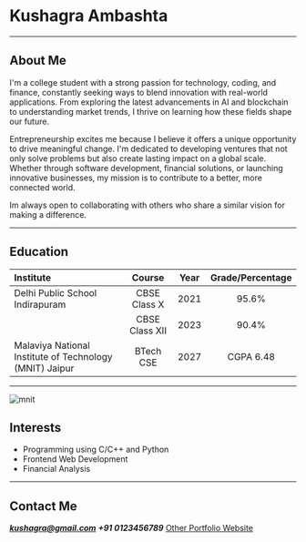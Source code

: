 # **Kushagra Ambashta**
---
## About Me
I'm a college student with a strong passion for technology, coding, and finance, constantly seeking ways to blend innovation with real-world applications. From exploring the latest advancements in AI and blockchain to understanding market trends, I thrive on learning how these fields shape our future.

Entrepreneurship excites me because I believe it offers a unique opportunity to drive meaningful change. I'm dedicated to developing ventures that not only solve problems but also create lasting impact on a global scale. Whether through software development, financial solutions, or launching innovative businesses, my mission is to contribute to a better, more connected world.

Im always open to collaborating with others who share a similar vision for making a difference. 

---
## Education

| Institute             | Course | Year | Grade/Percentage |
| :---------------- | :------: | :----: | :-----: | 
| Delhi Public School Indirapuram | CBSE Class X | 2021  | 95.6% |
|         |   CBSE Class XII | 2023 | 90.4% |
| Malaviya National Institute of Technology (MNIT) Jaipur   | BTech CSE | 2027 | CGPA 6.48 |
---
![mnit](https://encrypted-tbn0.gstatic.com/images?q=tbn:ANd9GcS9d3Gl5fLrHYnAYPH3e6NkdmQaHiCGiCl6Iw&s)
## Interests
- Programming using C/C++ and Python
- Frontend Web Development
- Financial Analysis

---

## Contact Me
_**kushagra@gmail.com**_
_**+91 0123456789**_
[Other Portfolio Website](https://ambashta-kushagra.github.io/)
